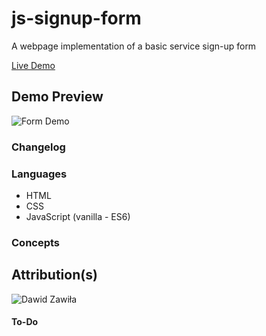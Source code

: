 # js-signup-form
A webpage implementation of a basic service sign-up form<br>

[Live Demo]()

## Demo Preview
![Form Demo]()

### Changelog

### Languages
- HTML
- CSS
- JavaScript (vanilla - ES6)

### Concepts

## Attribution(s)
![Dawid Zawiła](https://unsplash.com/photos/-G3rw6Y02D0)

#### To-Do

